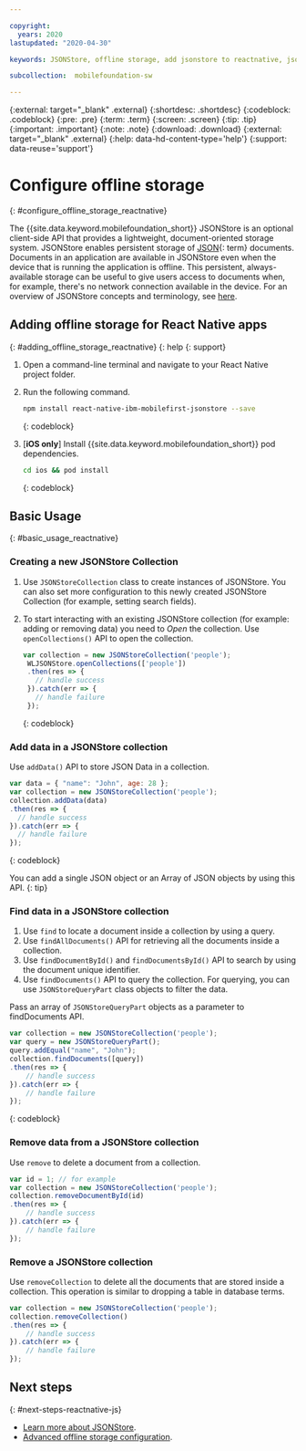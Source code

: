 ```yaml
---

copyright:
  years: 2020
lastupdated: "2020-04-30"

keywords: JSONStore, offline storage, add jsonstore to reactnative, jsonstore methods, jsonstore operations, access to documents, collection, offline storage configuration

subcollection:  mobilefoundation-sw

---
```


{:external: target="_blank" .external}
{:shortdesc: .shortdesc}
{:codeblock: .codeblock}
{:pre: .pre}
{:term: .term}
{:screen: .screen}
{:tip: .tip}
{:important: .important}
{:note: .note}
{:download: .download}
{:external: target="_blank" .external}
{:help: data-hd-content-type='help'}
{:support: data-reuse='support'}

# Configure offline storage
{: #configure_offline_storage_reactnative}

The {{site.data.keyword.mobilefoundation_short}} JSONStore is an optional client-side API that provides a lightweight, document-oriented storage system. JSONStore enables persistent storage of [JSON](#x4267096){: term} documents. Documents in an application are available in JSONStore even when the device that is running the application is offline. This persistent, always-available storage can be useful to give users access to documents when, for example, there's no network connection available in the device. For an overview of JSONStore concepts and terminology, see [here](/docs/mobilefoundation-sw?topic=mobilefoundation-sw-jsonstore#jsonstore).

## Adding offline storage for React Native apps
{: #adding_offline_storage_reactnative}
{: help
{: support}

1. Open a command-line terminal and navigate to your React Native project folder.

2. Run the following command.

   ```bash
   npm install react-native-ibm-mobilefirst-jsonstore --save
   ```
   {: codeblock}

3. [**iOS only**] Install {{site.data.keyword.mobilefoundation_short}} pod dependencies.

   ```bash
   cd ios && pod install
   ```
   {: codeblock}

## Basic Usage
{: #basic_usage_reactnative}

### Creating a new JSONStore Collection

1. Use `JSONStoreCollection` class to create instances of JSONStore. You can also set more configuration to this newly created JSONStore Collection (for example, setting search fields).

2. To start interacting with an existing JSONStore collection (for example: adding or removing data) you need to *Open* the collection. Use `openCollections()` API to open the collection.
   ```javascript
   var collection = new JSONStoreCollection('people');
    WLJSONStore.openCollections(['people'])
    .then(res => {
      // handle success
    }).catch(err => {
      // handle failure
    });
   ``` 
   {: codeblock}

### Add data in a JSONStore collection

Use `addData()` API to store JSON Data in a collection.

```javascript
var data = { "name": "John", age: 28 };
var collection = new JSONStoreCollection('people');
collection.addData(data)
.then(res => {
  // handle success
}).catch(err => {
  // handle failure
});
```
{: codeblock}

You can add a single JSON object or an Array of JSON objects by using this API.
{: tip}

### Find data in a JSONStore collection

1. Use `find` to locate a document inside a collection by using a query.
2. Use `findAllDocuments()` API for retrieving all the documents inside a collection.
3. Use `findDocumentById()` and `findDocumentsById()` API to search by using the document unique identifier.
4. Use `findDocuments()` API to query the collection. For querying, you can use `JSONStoreQueryPart` class objects to filter the data.

Pass an array of `JSONStoreQueryPart` objects as a parameter to findDocuments API.

```javascript
var collection = new JSONStoreCollection('people');
var query = new JSONStoreQueryPart();
query.addEqual("name", "John");
collection.findDocuments([query])
.then(res => {
	// handle success
}).catch(err => {
	// handle failure
});
```
{: codeblock}

### Remove data from a JSONStore collection

Use `remove` to delete a document from a collection.

```javascript
var id = 1; // for example
var collection = new JSONStoreCollection('people');
collection.removeDocumentById(id)
.then(res => {
	// handle success
}).catch(err => {
	// handle failure     
});
```

### Remove a JSONStore collection

Use `removeCollection` to delete all the documents that are stored inside a collection. This operation is similar to dropping a table in database terms.

```javascript
var collection = new JSONStoreCollection('people');
collection.removeCollection()
.then(res => {
	// handle success
}).catch(err => {
	// handle failure
});
```

## Next steps
{: #next-steps-reactnative-js}

* [Learn more about JSONStore](/docs/mobilefoundation-sw?topic=mobilefoundation-sw-jsonstore).
* [Advanced offline storage configuration](/docs/mobilefoundation-sw?topic=mobilefoundation-sw-advanced_jsonstore#advanced_jsonstore).

